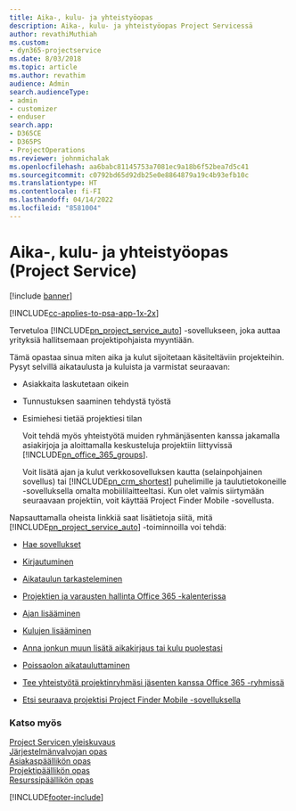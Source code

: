 ```yaml
---
title: Aika-, kulu- ja yhteistyöopas
description: Aika-, kulu- ja yhteistyöopas Project Servicessä
author: revathiMuthiah
ms.custom:
- dyn365-projectservice
ms.date: 8/03/2018
ms.topic: article
ms.author: revathim
audience: Admin
search.audienceType:
- admin
- customizer
- enduser
search.app:
- D365CE
- D365PS
- ProjectOperations
ms.reviewer: johnmichalak
ms.openlocfilehash: aa6babc81145753a7081ec9a18b6f52bea7d5c41
ms.sourcegitcommit: c0792bd65d92db25e0e8864879a19c4b93efb10c
ms.translationtype: HT
ms.contentlocale: fi-FI
ms.lasthandoff: 04/14/2022
ms.locfileid: "8581004"
---
```

# <a name="time-expense-and-collaboration-guide-project-service"></a>Aika-, kulu- ja yhteistyöopas (Project Service)

[!include [banner](../includes/psa-now-project-operations.md)]

[!INCLUDE[cc-applies-to-psa-app-1x-2x](../includes/cc-applies-to-psa-app-1x-2x.md)]

Tervetuloa [!INCLUDE[pn_project_service_auto](../includes/pn-project-service-auto.md)] -sovellukseen, joka auttaa yrityksiä hallitsemaan projektipohjaista myyntiään. 
  
 Tämä opastaa sinua miten aika ja kulut sijoitetaan käsiteltäviin projekteihin. Pysyt selvillä aikataulusta ja kuluista ja varmistat seuraavan:  
  
- Asiakkaita laskutetaan oikein  
  
- Tunnustuksen saaminen tehdystä työstä  
  
- Esimiehesi tietää projektiesi tilan  
  
  Voit tehdä myös yhteistyötä muiden ryhmänjäsenten kanssa jakamalla asiakirjoja ja aloittamalla keskusteluja projektiin liittyvissä [!INCLUDE[pn_office_365_groups](../includes/pn-office-365-groups.md)].  
  
  Voit lisätä ajan ja kulut verkkosovelluksen kautta (selainpohjainen sovellus) tai [!INCLUDE[pn_crm_shortest](../includes/pn-crm-shortest.md)] puhelimille ja taulutietokoneille -sovelluksella omalta mobiililaitteeltasi. Kun olet valmis siirtymään seuraavaan projektiin, voit käyttää Project Finder Mobile -sovellusta.  
  
Napsauttamalla oheista linkkiä saat lisätietoja siitä, mitä [!INCLUDE[pn_project_service_auto](../includes/pn-project-service-auto.md)] -toiminnoilla voi tehdä:  
  
-   [Hae sovellukset](../psa/get-apps.md)  
  
-   [Kirjautuminen](../psa/sign-in.md)  
  
-   [Aikataulun tarkasteleminen](../psa/view-schedule.md)  
  
-   [Projektien ja varausten hallinta Office 365 -kalenterissa](../psa/manage-project-bookings-office-365-calendar.md)  
  
-   [Ajan lisääminen](../psa/enter-time.md)  
  
-   [Kulujen lisääminen](../psa/enter-expenses.md)  
  
-   [Anna jonkun muun lisätä aikakirjaus tai kulu puolestasi](../psa/allow-someone-else-enter-time-entry-expense.md)  
  
-   [Poissaolon aikatauluttaminen](../psa/schedule-time-off.md)  
  
-   [Tee yhteistyötä projektinryhmäsi jäsenten kanssa Office 365 -ryhmissä](../psa/collaborate-project-team-members-office-365-groups.md)  
  
-   [Etsi seuraava projektisi Project Finder Mobile -sovelluksella](../psa/find-next-project-finder-mobile-app.md)  
  
### <a name="see-also"></a>Katso myös  
 [Project Servicen yleiskuvaus](../psa/overview.md)   
 [Järjestelmänvalvojan opas](../psa/admin-guide.md)   
 [Asiakaspäällikön opas](../psa/account-manager-guide.md)   
 [Projektipäällikön opas](../psa/project-manager-guide.md)   
 [Resurssipäällikön opas](../psa/resource-manager-guide.md)   


[!INCLUDE[footer-include](../includes/footer-banner.md)]
